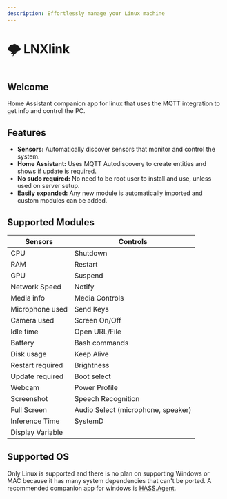```yaml
---
description: Effortlessly manage your Linux machine
---
```


# 🌩 LNXlink

<figure><img src=".gitbook/assets/logo.png" alt=""><figcaption></figcaption></figure>

## Welcome

Home Assistant companion app for linux that uses the MQTT integration to get info and control the PC.

## Features

* **Sensors:** Automatically discover sensors that monitor and control the system.
* **Home Assistant:** Uses MQTT Autodiscovery to create entities and shows if update is required.
* **No sudo required:** No need to be root user to install and use, unless used on server setup.
* **Easily expanded:** Any new module is automatically imported and custom modules can be added.

## Supported Modules

| Sensors          | Controls                           |
| ---------------- | ---------------------------------- |
| CPU              | Shutdown                           |
| RAM              | Restart                            |
| GPU              | Suspend                            |
| Network Speed    | Notify                             |
| Media info       | Media Controls                     |
| Microphone used  | Send Keys                          |
| Camera used      | Screen On/Off                      |
| Idle time        | Open URL/File                      |
| Battery          | Bash commands                      |
| Disk usage       | Keep Alive                         |
| Restart required | Brightness                         |
| Update required  | Boot select                        |
| Webcam           | Power Profile                      |
| Screenshot       | Speech Recognition                 |
| Full Screen      | Audio Select (microphone, speaker) |
| Inference Time   | SystemD                            |
| Display Variable |                                    |

## Supported OS

Only Linux is supported and there is no plan on supporting Windows or MAC because it has many system dependencies that can't be ported. A recommended companion app for windows is [HASS.Agent](https://lab02-research.org/hassagent/).

